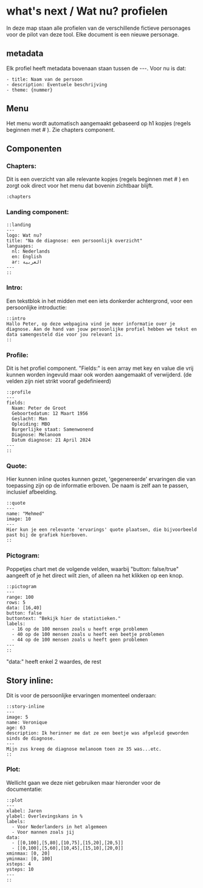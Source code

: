 # what's next / Wat nu? profielen

In deze map staan alle profielen van de verschillende fictieve personages voor de pilot van deze tool. Elke document is een nieuwe personage. 

## metadata
Elk profiel heeft metadata bovenaan staan tussen de ---. Voor nu is dat:
```
- title: Naam van de persoon
- description: Eventuele beschrijving
- theme: {nummer}
```

## Menu

Het menu wordt automatisch aangemaakt gebaseerd op h1 kopjes (regels beginnen met # ). Zie chapters component.

## Componenten

### Chapters:

Dit is een overzicht van alle relevante kopjes (regels beginnen met # ) en zorgt ook direct voor het menu dat bovenin zichtbaar blijft.

```
:chapters
```

### Landing component:
```
::landing
---
logo: Wat nu?
title: "Na de diagnose: een persoonlijk overzicht"
languages:
  nl: Nederlands
  en: English
  ar: العربية
---
::
```

### Intro:
Een tekstblok in het midden met een iets donkerder achtergrond, voor een persoonlijke introductie:
```
::intro
Hallo Peter, op deze webpagina vind je meer informatie over je diagnose. Aan de hand van jouw persoonlijke profiel hebben we tekst en data samengesteld die voor jou relevant is.
::
```

### Profile:
Dit is het profiel component. "Fields:" is een array met key en value die vrij kunnen worden ingevuld maar ook worden aangemaakt of verwijderd. (de velden zijn niet strikt vooraf gedefinieerd)
```
::profile
---
fields:
  Naam: Peter de Groot
  Geboortedatum: 12 Maart 1956
  Geslacht: Man
  Opleiding: MBO
  Burgerlijke staat: Samenwonend
  Diagnose: Melanoom
  Datum diagnose: 21 April 2024
---
::
```

### Quote:

Hier kunnen inline quotes kunnen gezet, 'gegenereerde' ervaringen die van toepassing zijn op de informatie erboven. De naam is zelf aan te passen, inclusief afbeelding.

```
::quote
---
name: "Mehmed"
image: 10
---
Hier kun je een relevante 'ervarings' quote plaatsen, die bijvoorbeeld past bij de grafiek hierboven.
::
```

### Pictogram:

Poppetjes chart met de volgende velden, waarbij "button: false/true" aangeeft of je het direct wilt zien, of alleen na het klikken op een knop.
```
::pictogram
---
range: 100
rows: 5
data: [16,40]
button: false
buttontext: "Bekijk hier de statistieken."
labels:
  - 16 op de 100 mensen zoals u heeft erge problemen
  - 40 op de 100 mensen zoals u heeft een beetje problemen
  - 44 op de 100 mensen zoals u heeft geen problemen
---
::
```
"data:" heeft enkel 2 waardes, de rest

## Story inline:

Dit is voor de persoonlijke ervaringen momenteel onderaan:

```
::story-inline
---
image: 5
name: Veronique
age: 63
description: Ik herinner me dat ze een beetje was afgeleid geworden sinds de diagnose.
---
Mijn zus kreeg de diagnose melanoom toen ze 35 was...etc.
::
```

### Plot:

Wellicht gaan we deze niet gebruiken maar hieronder voor de documentatie:

```
::plot
---
xlabel: Jaren
ylabel: Overlevingskans in %
labels: 
  - Voor Nederlanders in het algemeen
  - Voor mannen zoals jij
data: 
  - [[0,100],[5,80],[10,75],[15,20],[20,5]]
  - [[0,100],[5,60],[10,45],[15,10],[20,0]]
xminmax: [0, 20]
yminmax: [0, 100]
xsteps: 4
ysteps: 10
---
::
```
